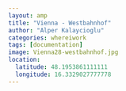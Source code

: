 ```yaml
---
layout: amp
title: "Vienna - Westbahnhof"
author: "Alper Kalaycioglu"
categories: whereiwork
tags: [documentation]
image: Vienna28-westbahnhof.jpg
location:
  latitude: 48.1953861111111
  longitude: 16.3329027777778
---
```

